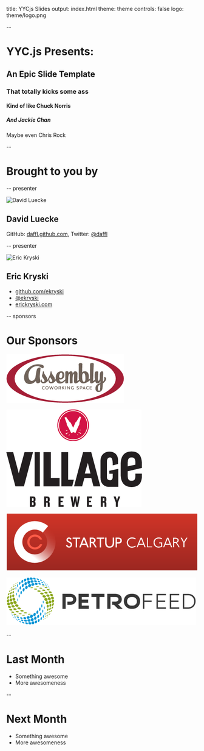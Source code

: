 title: YYCjs Slides
output: index.html
theme: theme
controls: false
logo: theme/logo.png

--

# YYC.js Presents:

## An Epic Slide Template

### That totally kicks some ass

#### Kind of like Chuck Norris

##### And Jackie Chan

Maybe even Chris Rock

--

# Brought to you by

-- presenter

![David Luecke](http://gravatar.com/avatar/a14850281f19396480bdba4aab2d52ef?s=200)

## David Luecke

GitHub: [daffl.github.com](http://daffl.github.com), Twitter: [@daffl](http://twitter.com/daffl)

-- presenter

![Eric Kryski](http://gravatar.com/avatar/23aba778a7daae99348aeb0728cf4aec?s=200)

## Eric Kryski

* <i class="fa fa-github"></i> [github.com/ekryski](https://github.com/ekryski)
* <i class="fa fa-twitter"></i> [@ekryski](http://twitter.com/ekryski)
* <i class="fa fa-home"></i> [erickryski.com](http://erickryski.com)

-- sponsors

# Our Sponsors

![Assembly](img/sponsors/assembly_logo.png)

![Village Brewery](img/sponsors/village_brewery_logo.png)

![Startup Calgary](img/sponsors/startup_calgary_logo.png)

![PetroFeed](img/sponsors/petrofeed_logo.png)

--

# Last Month

* Something awesome
* More awesomeness

--

# Next Month

* Something awesome
* More awesomeness
